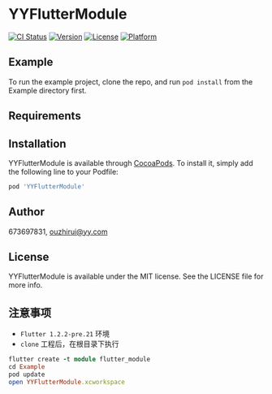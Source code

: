 # YYFlutterModule

[![CI Status](https://img.shields.io/travis/673697831/YYFlutterModule.svg?style=flat)](https://travis-ci.org/673697831/YYFlutterModule)
[![Version](https://img.shields.io/cocoapods/v/YYFlutterModule.svg?style=flat)](https://cocoapods.org/pods/YYFlutterModule)
[![License](https://img.shields.io/cocoapods/l/YYFlutterModule.svg?style=flat)](https://cocoapods.org/pods/YYFlutterModule)
[![Platform](https://img.shields.io/cocoapods/p/YYFlutterModule.svg?style=flat)](https://cocoapods.org/pods/YYFlutterModule)

## Example

To run the example project, clone the repo, and run `pod install` from the Example directory first.

## Requirements

## Installation

YYFlutterModule is available through [CocoaPods](https://cocoapods.org). To install
it, simply add the following line to your Podfile:

```ruby
pod 'YYFlutterModule'
```

## Author

673697831, ouzhirui@yy.com

## License

YYFlutterModule is available under the MIT license. See the LICENSE file for more info.

## 注意事项

- `Flutter 1.2.2-pre.21` 环境
- `clone` 工程后，在根目录下执行

```ruby
flutter create -t module flutter_module
cd Example
pod update
open YYFlutterModule.xcworkspace
```
